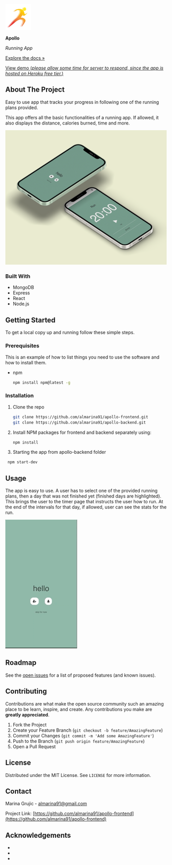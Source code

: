 ![Logo](images/logo80.png)

**Apollo**

*Running App*

 [Explore the docs »](https://github.com/almarina91/apollo-frontend)

 [View demo (*please allow some time for server to respond, since the app is hosted on Heroku free tier.*)](https://almarina91apollo.github.io)




<!-- ABOUT THE PROJECT -->
## About The Project
Easy to use app that tracks your progress in following one of the running plans provided.

This app offers all the basic functionalities of a running app. If allowed, it also displays the distance, calories burned, time and more.

![Logo](images/apollomockup.png)


### Built With

* MongoDB
* Express
* React
* Node.js



<!-- GETTING STARTED -->
## Getting Started

To get a local copy up and running follow these simple steps.

### Prerequisites

This is an example of how to list things you need to use the software and how to install them.
* npm
  ```sh
  npm install npm@latest -g
  ```

### Installation

1. Clone the repo
   ```sh
   git clone https://github.com/almarina91/apollo-frontend.git
   git clone https://github.com/almarina91/apollo-backend.git
   ```
2. Install NPM packages for frontend and backend separately using:
   ```sh
   npm install
   ```
3. Starting the app from apollo-backend folder
  ```sh
   npm start-dev
   ```


<!-- USAGE EXAMPLES -->
## Usage
The app is easy to use. A user has to select one of the provided running plans, then a day that was not finished yet (finished days are highlighted). This brings the user to the timer page that instructs the user how to run. At the end of the intervals for that day, if allowed, user can see the stats for the run.

![Logo](images/apollo.gif)

<!-- ROADMAP -->
## Roadmap

See the [open issues](https://github.com/almarina91/apollo-frontend/issues) for a list of proposed features (and known issues).


<!-- CONTRIBUTING -->
## Contributing

Contributions are what make the open source community such an amazing place to be learn, inspire, and create. Any contributions you make are **greatly appreciated**.

1. Fork the Project
2. Create your Feature Branch (`git checkout -b feature/AmazingFeature`)
3. Commit your Changes (`git commit -m 'Add some AmazingFeature'`)
4. Push to the Branch (`git push origin feature/AmazingFeature`)
5. Open a Pull Request



<!-- LICENSE -->
## License

Distributed under the MIT License. See `LICENSE` for more information.



<!-- CONTACT -->
## Contact

Marina Grujic - almarina91@gmail.com

Project Link: [https://github.com/almarina91/apollo-frontend](https://github.com/almarina91/apollo-frontend)



<!-- ACKNOWLEDGEMENTS -->
## Acknowledgements

* []()
* []()
* []()





<!-- MARKDOWN LINKS & IMAGES -->
<!-- https://www.markdownguide.org/basic-syntax/#reference-style-links -->
[contributors-shield]: https://img.shields.io/github/contributors/almarina91/repo.svg?style=for-the-badge
[contributors-url]: https://github.com/almarina91/apollo-frontend/graphs/contributors
[forks-shield]: https://img.shields.io/github/forks/almarina91/repo.svg?style=for-the-badge
[forks-url]: https://github.com/almarina91/apollo-frontend/network/members
[stars-shield]: https://img.shields.io/github/stars/almarina91/repo.svg?style=for-the-badge
[stars-url]: https://github.com/almarina91/apollo-frontend/stargazers
[issues-shield]: https://img.shields.io/github/issues/almarina91/repo.svg?style=for-the-badge
[issues-url]: https://github.com/almarina91/apollo-frontend/issues
[license-shield]: https://img.shields.io/github/license/almarina91/repo.svg?style=for-the-badge
[license-url]: https://github.com/almarina91/apollo-frontend/blob/master/LICENSE.txt
[linkedin-shield]: https://img.shields.io/badge/-LinkedIn-black.svg?style=for-the-badge&logo=linkedin&colorB=555
[linkedin-url]: https://linkedin.com/in/almarina91
